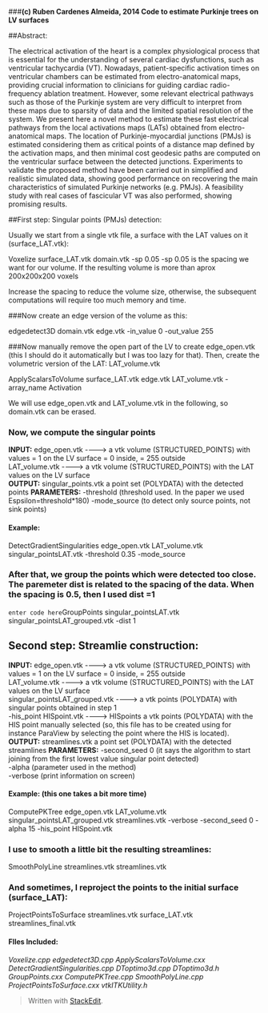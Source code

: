 
###**(c) Ruben Cardenes Almeida, 2014  Code to estimate Purkinje trees on LV surfaces** 

##Abstract:

The electrical activation of the heart is a complex physiological process that is essential for the understanding of several cardiac dysfunctions, such as ventricular tachycardia (VT). Nowadays, patient-specific activation times on ventricular chambers can be estimated from electro-anatomical maps, providing crucial information to clinicians for guiding cardiac radio-frequency ablation treatment. However, some relevant electrical pathways such as those of the Purkinje system are very difficult to interpret from these maps due to sparsity of data and the limited spatial resolution of the system. We present here a novel method to estimate these fast electrical pathways from the local activations maps (LATs) obtained from electro-anatomical maps. The location of Purkinje-myocardial junctions (PMJs) is estimated considering them as critical points of a distance map defined by the activation maps, and then minimal cost geodesic paths are computed on the ventricular surface between the detected junctions. Experiments to validate the proposed method have been carried out in simplified and realistic simulated data, showing good performance on recovering the main characteristics of simulated Purkinje networks (e.g. PMJs). A feasibility study with real cases of fascicular VT was also performed, showing promising results.

##First step: Singular points (PMJs) detection:  

Usually we start from a single vtk file, a surface with the LAT values on it (surface_LAT.vtk):  

Voxelize surface_LAT.vtk domain.vtk -sp 0.05
-sp 0.05 is the spacing we want for our volume. If the resulting volume is more than aprox 200x200x200 voxels

Increase the spacing to reduce the volume size, otherwise, the subsequent computations will require too much memory and time. 

###Now create an edge version of the volume as this:   

edgedetect3D domain.vtk edge.vtk -in_value 0 -out_value 255 


###Now manually remove the open part of the LV to create edge_open.vtk (this I should do it automatically but I was too lazy for that). Then, create the volumetric version of the LAT: LAT_volume.vtk   

ApplyScalarsToVolume surface_LAT.vtk edge.vtk LAT_volume.vtk -array_name Activation

We will use edge_open.vtk and LAT_volume.vtk in the following, so domain.vtk can be erased. 

### Now, we compute the singular points 
**INPUT:** 
edge_open.vtk  ----> a vtk volume (STRUCTURED_POINTS) with values = 1 on the LV surface = 0 inside, = 255 outside    
LAT_volume.vtk ----> a vtk volume (STRUCTURED_POINTS) with the LAT values on the LV surface  
**OUTPUT:** 
singular_points.vtk  a point set (POLYDATA)  with the detected points
**PARAMETERS:** 
-threshold (threshold used. In the paper we used Espsilon=threshold*180) 
-mode_source (to detect only source points, not sink points)  
#### Example: 

DetectGradientSingularities edge_open.vtk LAT_volume.vtk singular_pointsLAT.vtk -threshold 0.35 -mode_source

### After that, we group the points which were detected too close. The paremeter dist is related to the spacing of the data. When the spacing is 0.5, then I used dist =1  

`enter code here`GroupPoints singular_pointsLAT.vtk singular_pointsLAT_grouped.vtk -dist 1

## Second step: Streamlie construction:  

**INPUT:** 
edge_open.vtk  ----> a vtk volume (STRUCTURED_POINTS) with values = 1 on the LV surface = 0 inside, = 255 outside    
LAT_volume.vtk ----> a vtk volume (STRUCTURED_POINTS) with the LAT values on the LV surface  
singular_pointsLAT_grouped.vtk ----> a vtk points (POLYDATA) with singular points obtained in step 1  
-his_point HISpoint.vtk ----> HISpoints a vtk points (POLYDATA) with the HIS point manually selected (so, this file has to be created using for instance ParaView by selecting the point where the HIS is located).   
**OUTPUT:** 
streamlines.vtk  a point set (POLYDATA)  with the detected streamlines
**PARAMETERS:** 
-second_seed 0 (it says the algorithm to start joining from the first lowest value singular point detected)    
-alpha (parameter used in the method)  
-verbose (print information on screen) 
#### Example: (this one takes a bit more time) 

ComputePKTree edge_open.vtk LAT_volume.vtk singular_pointsLAT_grouped.vtk streamlines.vtk -verbose -second_seed 0 -alpha 15 -his_point HISpoint.vtk

### I use to smooth a little bit the resulting streamlines: 

SmoothPolyLine streamlines.vtk streamlines.vtk

### And sometimes, I reproject the points to the initial surface (surface_LAT): 

ProjectPointsToSurface streamlines.vtk surface_LAT.vtk streamlines_final.vtk

#### FIles Included: 
*Voxelize.cpp*
*edgedetect3D.cpp* 
*ApplyScalarsToVolume.cxx*
*DetectGradientSingularities.cpp*
*DToptimo3d.cpp*
*DToptimo3d.h*
*GroupPoints.cxx*
*ComputePKTree.cpp*
*SmoothPolyLine.cpp*
*ProjectPointsToSurface.cxx*
*vtkITKUtility.h*
> Written with [StackEdit](https://stackedit.io/).
